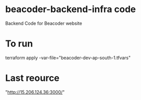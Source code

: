 # beacoder-backend-infra code
Backend Code for Beacoder website

# To run
terraform apply -var-file="beacoder-dev-ap-south-1.tfvars"

# Last reource
 "http://15.206.124.36:3000/"